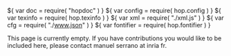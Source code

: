${ var doc = require( "hopdoc" ) }
${ var config = require( hop.config ) }
${ var texinfo = require( hop.texinfo ) }
${ var xml = require( "./xml.js" ) }
${ var cfg = require( "./www.json" ) }
${ var fontifier = require( hop.fontifier ) }


This page is currently empty. If you have contributions you would like
to be included here, please contact manuel serrano at inria fr.
